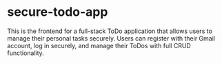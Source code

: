 # secure-todo-app
This is the frontend for a full-stack ToDo application that allows users to manage their personal tasks securely. Users can register with their Gmail account, log in securely, and manage their ToDos with full CRUD functionality.
